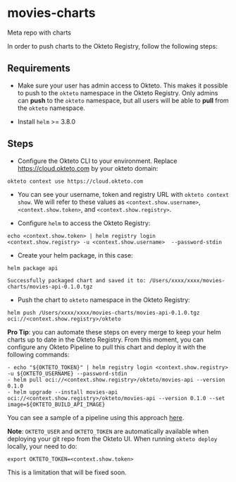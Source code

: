 # movies-charts

Meta repo with charts

In order to push charts to the Okteto Registry, follow the following steps:


## Requirements

- Make sure your user has admin access to Okteto. This makes it possible to push to the `okteto` namespace in the Okteto Registry. Only admins can **push** to the `okteto` namespace, but all users will be able to **pull** from the `okteto` namespace.

- Install `helm` >= 3.8.0

## Steps

- Configure the Okteto CLI to your environment. Replace https://cloud.okteto.com by your okteto domain:
```
okteto context use https://cloud.okteto.com
```

- You can see your username, token and registry URL with `okteto context show`. We will refer to these values as  `<context.show.username>`,  `<context.show.token>`, and  `<context.show.registry>`.

- Configure `helm` to access the Okteto Registry:
```
echo <context.show.token> | helm registry login <context.show.registry> -u <context.show.username>  --password-stdin
```

- Create your helm package, in this case:
```
helm package api
```

```
Successfully packaged chart and saved it to: /Users/xxxx/xxxx/movies-charts/movies-api-0.1.0.tgz
```
- Push the chart to `okteto` namespace in the Okteto Registry:
```
helm push /Users/xxxx/xxxx/movies-charts/movies-api-0.1.0.tgz oci://<context.show.registry>/okteto
```

**Pro Tip**: you can automate these steps on every merge to keep your helm charts up to date in the Okteto Registry.
From this moment, you can configure any Okteto Pipeline to pull this chart and deploy it with the following commands:

```
- echo "${OKTETO_TOKEN}" | helm registry login <context.show.registry> -u ${OKTETO_USERNAME} --password-stdin
- helm pull oci://<context.show.registry>/okteto/movies-api --version 0.1.0
- helm upgrade --install movies-api oci://<context.show.registry>/okteto/movies-api --version 0.1.0 --set image=${OKTETO_BUILD_API_IMAGE}
```

You can see a sample of a pipeline using this approach [here](https://github.com/okteto/movies-api/blob/oci-chart/okteto.yml).

**Note**: `OKTETO_USER` and `OKTETO_TOKEN` are automatically available when deploying your git repo from the Okteto UI.
When running `okteto deploy` locally, your need to do:

```
export OKTETO_TOKEN=<context.show.token>
```

This is a limitation that will be fixed soon.
